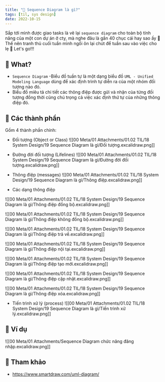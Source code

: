 ```yaml
---
title: "🌱 Sequence Diagram là gì?"
tags: [til, sys design]
date: 2022-10-15
---
```


Sắp tới mình được giao tasks là vẽ lại `sequence diagram` cho toàn bộ tính năng của một con dự án ở cty, mà nghe đâu là gần 40 chục cái hay sao ấy 🤢 Thế nên tranh thủ cuối tuần mình ngồi ôn lại chút để tuần sau vào việc cho lẹ 💪 Let's go!!!

## 🌿  What?
- `Sequence Diagram`  -Biểu đồ tuần tự là một dạng biểu đồ `UML - Unified Modeling Language` dùng để xác định trình tự diễn ra của một nhóm đối tượng nào đó.
- Biểu đồ miêu tả chi tiết các thông điệp được gửi và nhận của từng đối tượng đồng thời cũng chú trọng cả việc xác định thứ tự của những thông điệp đó.

## 🌿  Các thành phần

Gồm 4 thành phần chính:
- Đối tượng (Object or Class)
![[00 Meta/01 Attachments/01.02 TIL/18 System Design/19 Sequence Diagram là gì/Đối tượng.excalidraw.png]]

- Đường đời đối tượng (Lifelines)
![[00 Meta/01 Attachments/01.02 TIL/18 System Design/19 Sequence Diagram là gì/Đường đời đối tượng.excalidraw.png]]


- Thông điệp (messages)
![[00 Meta/01 Attachments/01.02 TIL/18 System Design/19 Sequence Diagram là gì/Thông điệp.excalidraw.png]]

- Các dạng thông điệp

![[00 Meta/01 Attachments/01.02 TIL/18 System Design/19 Sequence Diagram là gì/Thông điệp đồng bộ.excalidraw.png]]

![[00 Meta/01 Attachments/01.02 TIL/18 System Design/19 Sequence Diagram là gì/Thông điệp không đồng bộ.excalidraw.png]]

![[00 Meta/01 Attachments/01.02 TIL/18 System Design/19 Sequence Diagram là gì/Thông điệp trả về.excalidraw.png]]

![[00 Meta/01 Attachments/01.02 TIL/18 System Design/19 Sequence Diagram là gì/Thông điệp nội tại.excalidraw.png]]

![[00 Meta/01 Attachments/01.02 TIL/18 System Design/19 Sequence Diagram là gì/Thông điệp tạo mới.excalidraw.png]]

![[00 Meta/01 Attachments/01.02 TIL/18 System Design/19 Sequence Diagram là gì/Thông điệp cập nhật.excalidraw.png]]

![[00 Meta/01 Attachments/01.02 TIL/18 System Design/19 Sequence Diagram là gì/Thông điệp xóa.excalidraw.png]]

- Tiến trình xử lý (process)
![[00 Meta/01 Attachments/01.02 TIL/18 System Design/19 Sequence Diagram là gì/Tiến trình xử lý.excalidraw.png]]



## 🌿 Ví dụ

![[00 Meta/01 Attachments/Sequence Diagram chức năng đăng nhập.excalidraw.png]]

## 🌿 Tham khảo
- https://www.smartdraw.com/uml-diagram/



